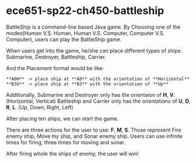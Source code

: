 # ece651-sp22-ch450-battleship

BattleShip is a command-line based Java game.
By Choosing one of the modes(Human V.S. Human, Human V.S. Computer, Computer V.S. Computer), users can play the BattleShip game.

When users get into the game, he/she can place different types of ships: Submarine, Destroyer, Battleship, Carrier.

And the Placement format would be like: 
```
**A0H** -> place ship at **A0** with the orientation of **Horizontal**
**B3U** -> place ship at **B3** with the orientation of **Up**
```

Additionally, Submarine and Destroyer only has the orientaion of **H**, **V**. (Horizontal, Vertical)
Battleship and Carrier only has the orientations of **U**, **D**, **R**, **L**. (Up, Down, Right, Left)

After placing ten ships, we can start the game.

There are three actions for the user to use: **F**, **M**, **S**. Those represent Fire enemy ship, Move my ship, and Sonar enemy ship.
Users can use infinite times for firing, three times for moving and sonar.

After firing whole the ships of enemy, the user will win!

